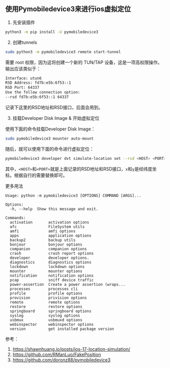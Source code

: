 ## 使用Pymobiledevice3来进行ios虚拟定位

1. 先安装插件

```bash
python3 -m pip install -U pymobiledevice3
```

2. 创建tunnels

```bash
sudo python3 -m pymobiledevice3 remote start-tunnel
```

需要 root 权限，因为这将创建一个新的 TUN/TAP 设备，这是一项高权限操作。输出应该类似于：

```bash
Interface: utun6
RSD Address: fd7b:e5b:6f53::1
RSD Port: 64337
Use the follow connection option:
--rsd fd7b:e5b:6f53::1 64337
```

记录下这里的RSD地址和RSD接口，后面会用到。

3. 挂载Developer Disk Image & 开始虚拟定位

使用下面的命令挂载Developer Disk Image：

```bash
sudo pymobiledevice3 mounter auto-mount
```

随后，就可以使用下面的命令进行虚拟定位：

```bash
pymobiledevice3 developer dvt simulate-location set --rsd <HOST> <PORT> -- x y
```

其中，`<HOST>`和`<PORT>`就是上面记录的RSD地址和RSD接口，`x`和`y`是经纬度坐标。根据自行的需要替换即可。

更多用法

```
Usage: python -m pymobiledevice3 [OPTIONS] COMMAND [ARGS]...

Options:
  -h, --help  Show this message and exit.

Commands:
  activation       activation options
  afc              FileSystem utils
  amfi             amfi options
  apps             application options
  backup2          backup utils
  bonjour          bonjour options
  companion        companion options
  crash            crash report options
  developer        developer options.
  diagnostics      diagnostics options
  lockdown         lockdown options
  mounter          mounter options
  notification     notification options
  pcap             sniff device traffic
  power-assertion  Create a power assertion (wraps...
  processes        processes cli
  profile          profile options
  provision        privision options
  remote           remote options
  restore          restore options
  springboard      springboard options
  syslog           syslog options
  usbmux           usbmuxd options
  webinspector     webinspector options
  version          get installed package version
```

参考：

1. https://shawnhuang.io/posts/ios-17-location-simulation/
2. https://github.com/RManLuo/FakePosition
3. https://github.com/doronz88/pymobiledevice3